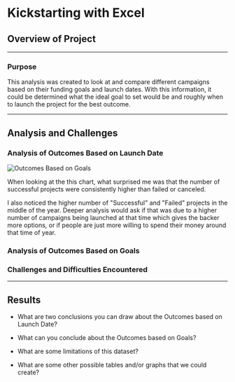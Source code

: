 # Kickstarting with Excel

## Overview of Project

---

  ### Purpose
  This analysis was created to look at and compare different campaigns based on their funding goals and launch dates.
  With this information, it could be determined what the ideal goal to set would be and roughly when to launch the project
  for the best outcome. 

---

## Analysis and Challenges

  ###  Analysis of Outcomes Based on Launch Date
  
  ![Outcomes Based on Goals](https://user-images.githubusercontent.com/60283799/169141457-90e71403-5e26-4bec-b8c8-6366c1dc4f57.png)


  When looking at the this chart, what surprised me was that the number of successful projects were consistently higher       than failed or canceled. 
  
  I also noticed the higher number of "Successful" and "Failed" projects in the middle of the year. Deeper analysis would     ask if that was due to a higher number of campaigns being launched at that time which gives the backer more options, or     if people are just more willing to spend their money around that time of year. 

  ### Analysis of Outcomes Based on Goals

  ### Challenges and Difficulties Encountered

---

## Results

  - What are two conclusions you can draw about the Outcomes based on Launch Date?

  - What can you conclude about the Outcomes based on Goals?

  - What are some limitations of this dataset?

  - What are some other possible tables and/or graphs that we could create?
